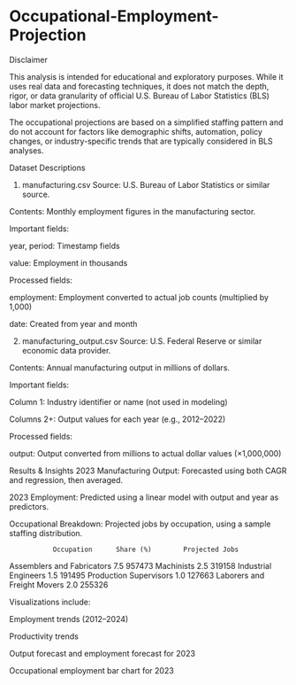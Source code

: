 # Occupational-Employment-Projection

Disclaimer

This analysis is intended for educational and exploratory purposes. While it uses real data and forecasting techniques, it does not match the depth, rigor, or data granularity of official U.S. Bureau of Labor Statistics (BLS) labor market projections.

The occupational projections are based on a simplified staffing pattern and do not account for factors like demographic shifts, automation, policy changes, or industry-specific trends that are typically considered in BLS analyses.




Dataset Descriptions


1. manufacturing.csv
Source: U.S. Bureau of Labor Statistics or similar source.

Contents: Monthly employment figures in the manufacturing sector.

Important fields:

year, period: Timestamp fields

value: Employment in thousands

Processed fields:

employment: Employment converted to actual job counts (multiplied by 1,000)

date: Created from year and month

2. manufacturing_output.csv
Source: U.S. Federal Reserve or similar economic data provider.

Contents: Annual manufacturing output in millions of dollars.

Important fields:

Column 1: Industry identifier or name (not used in modeling)

Columns 2+: Output values for each year (e.g., 2012–2022)

Processed fields:

output: Output converted from millions to actual dollar values (×1,000,000)

Results & Insights
2023 Manufacturing Output: Forecasted using both CAGR and regression, then averaged.

2023 Employment: Predicted using a linear model with output and year as predictors.

Occupational Breakdown: Projected jobs by occupation, using a sample staffing distribution.


               Occupation      Share (%)        Projected Jobs
  Assemblers and Fabricators       7.5         957473
                  Machinists       2.5         319158
        Industrial Engineers       1.5         191495
      Production Supervisors       1.0         127663
 Laborers and Freight Movers       2.0         255326

Visualizations include:

Employment trends (2012–2024)

Productivity trends

Output forecast and employment forecast for 2023

Occupational employment bar chart for 2023

